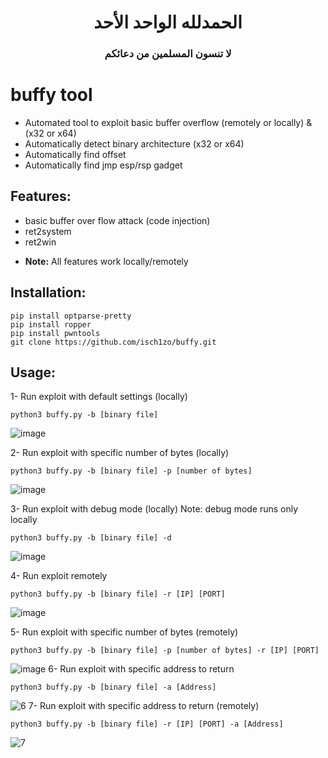 <h1 align="center">الحمدلله الواحد الأحد</h1>
<h3 align="center">لا تنسون المسلمين من دعائكم</h3>

# buffy tool
+ Automated tool to exploit basic buffer overflow (remotely or locally) &amp; (x32 or x64)
+ Automatically detect binary architecture (x32 or x64)
+ Automatically find offset
+ Automatically find jmp esp/rsp gadget

## Features:
- basic buffer over flow attack (code injection)
- ret2system
- ret2win
+ **Note:** All features work locally/remotely 

## Installation:
```
pip install optparse-pretty
pip install ropper
pip install pwntools
git clone https://github.com/isch1zo/buffy.git
```

## Usage:
1- Run exploit with default settings (locally)
```
python3 buffy.py -b [binary file]
```
![image](https://user-images.githubusercontent.com/42019491/151808704-523124e5-ccb2-43ce-b427-5a9c5c55b904.png)

2- Run exploit with specific number of bytes (locally)
```
python3 buffy.py -b [binary file] -p [number of bytes]
```
![image](https://user-images.githubusercontent.com/42019491/151809034-7557e722-d064-4382-b322-0a43a24a37ef.png)

3- Run exploit with debug mode (locally)
Note: debug mode runs only locally
```
python3 buffy.py -b [binary file] -d
```
![image](https://user-images.githubusercontent.com/42019491/151809277-15fcc5a0-5fe9-483b-ac79-f83359e9a34b.png)

4- Run exploit remotely
```
python3 buffy.py -b [binary file] -r [IP] [PORT]
```
![image](https://user-images.githubusercontent.com/42019491/151810105-9a215a32-7313-4dc2-81a0-87bf642bb107.png)

5- Run exploit with specific number of bytes (remotely)
```
python3 buffy.py -b [binary file] -p [number of bytes] -r [IP] [PORT]
```
![image](https://user-images.githubusercontent.com/42019491/151810375-8501d73b-5b68-49a1-b69f-367f271c0758.png)
6- Run exploit with specific address to return
```
python3 buffy.py -b [binary file] -a [Address]
```
![6](https://user-images.githubusercontent.com/42019491/159120441-ce58ca2b-61e9-4be6-a7c0-7bccb6b95407.jpeg)
7- Run exploit with specific address to return (remotely)
```
python3 buffy.py -b [binary file] -r [IP] [PORT] -a [Address]
```
![7](https://user-images.githubusercontent.com/42019491/159120477-d6125273-8f50-4354-bf2e-c4023568dd6c.jpeg)

